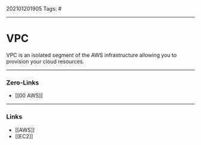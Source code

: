 202101201905
Tags: #

---
# VPC

VPC is an isolated segment of the AWS infrastructure allowing you to provision your cloud resources.

---
### Zero-Links
- [[00 AWS]]
---
### Links
- [[AWS]]
- [[EC2]]